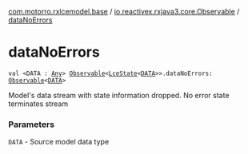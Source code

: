 [com.motorro.rxlcemodel.base](../index.md) / [io.reactivex.rxjava3.core.Observable](index.md) / [dataNoErrors](./data-no-errors.md)

# dataNoErrors

`val <DATA : `[`Any`](https://kotlinlang.org/api/latest/jvm/stdlib/kotlin/-any/index.html)`> `[`Observable`](http://reactivex.io/RxJava/3.x/javadoc/io/reactivex/rxjava3/core/Observable.html)`<`[`LceState`](../-lce-state/index.md)`<`[`DATA`](data-no-errors.md#DATA)`>>.dataNoErrors: `[`Observable`](http://reactivex.io/RxJava/3.x/javadoc/io/reactivex/rxjava3/core/Observable.html)`<`[`DATA`](data-no-errors.md#DATA)`>`

Model's data stream with state information dropped.
No error state terminates stream

### Parameters

`DATA` - Source model data type